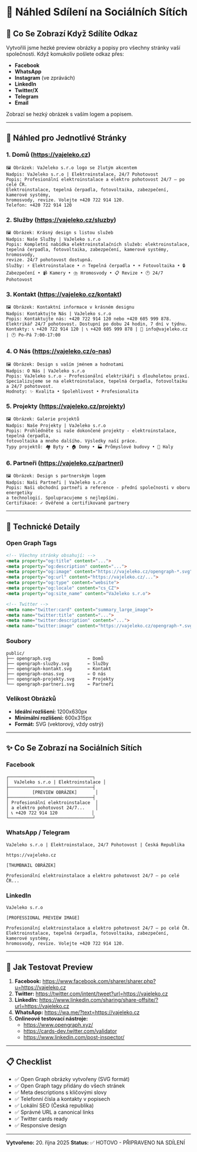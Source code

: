 # 📱 Náhled Sdílení na Sociálních Sítích

## 🎨 Co Se Zobrazí Když Sdílíte Odkaz

Vytvořili jsme hezké preview obrázky a popisy pro všechny stránky vaší společnosti. Když komukoliv pošlete odkaz přes:
- **Facebook**
- **WhatsApp** 
- **Instagram** (ve zprávách)
- **LinkedIn**
- **Twitter/X**
- **Telegram**
- **Email**

Zobrazí se hezký obrázek s vaším logem a popisem.

---

## 📸 Náhled pro Jednotlivé Stránky

### 1. **Domů** (https://vajeleko.cz)
```
🖼️ Obrázek: VaJeleko s.r.o logo se žlutým akcentem
Nadpis: VaJeleko s.r.o | Elektroinstalace, 24/7 Pohotovost
Popis: Profesionální elektroinstalace a elektro pohotovost 24/7 – po celé ČR. 
Elektroinstalace, tepelná čerpadla, fotovoltaika, zabezpečení, kamerové systémy, 
hromosvody, revize. Volejte +420 722 914 120.
Telefon: +420 722 914 120
```

### 2. **Služby** (https://vajeleko.cz/sluzby)
```
🖼️ Obrázek: Krásný design s listou služeb
Nadpis: Naše Služby | VaJeleko s.r.o
Popis: Kompletní nabídka elektroinstalačních služeb: elektroinstalace, 
tepelná čerpadla, fotovoltaika, zabezpečení, kamerové systémy, hromosvody, 
revize. 24/7 pohotovost dostupná.
Služby: ⚡ Elektroinstalace • 🔥 Tepelná čerpadla • ☀️ Fotovoltaika • 🔒 Zabezpečení • 📹 Kamery • ⛈️ Hromosvody • 📋 Revize • 🕐 24/7 Pohotovost
```

### 3. **Kontakt** (https://vajeleko.cz/kontakt)
```
🖼️ Obrázek: Kontaktní informace v krásném designu
Nadpis: Kontaktujte Nás | VaJeleko s.r.o
Popis: Kontaktujte nás: +420 722 914 120 nebo +420 605 999 878. 
Elektrikář 24/7 pohotovost. Dostupní po dobu 24 hodin, 7 dní v týdnu.
Kontakty: 📞 +420 722 914 120 | 📞 +420 605 999 878 | 📧 info@vajeleko.cz | 🕐 Po-Pá 7:00-17:00
```

### 4. **O Nás** (https://vajeleko.cz/o-nas)
```
🖼️ Obrázek: Design s vaším jménem a hodnotami
Nadpis: O Nás | VaJeleko s.r.o
Popis: VaJeleko s.r.o - Profesionální elektrikáři s dlouholetou praxí. 
Specializujeme se na elektroinstalace, tepelná čerpadla, fotovoltaiku a 24/7 pohotovost.
Hodnoty: ✨ Kvalita • Spolehlivost • Profesionalita
```

### 5. **Projekty** (https://vajeleko.cz/projekty)
```
🖼️ Obrázek: Galerie projektů
Nadpis: Naše Projekty | VaJeleko s.r.o
Popis: Prohlédněte si naše dokončené projekty - elektroinstalace, tepelná čerpadla, 
fotovoltaika a mnoho dalšího. Výsledky naší práce.
Typy projektů: 🏘️ Byty • 🏠 Domy • 🏭 Průmyslové budovy • 🏢 Haly
```

### 6. **Partneři** (https://vajeleko.cz/partneri)
```
🖼️ Obrázek: Design s partnerským logem
Nadpis: Naši Partneři | VaJeleko s.r.o
Popis: Naši obchodní partneři a reference - přední společnosti v oboru energetiky 
a technologií. Spolupracujeme s nejlepšími.
Certifikace: ✓ Ověřené a certifikované partnery
```

---

## 🎯 Technické Detaily

### Open Graph Tags
```html
<!-- Všechny stránky obsahují: -->
<meta property="og:title" content="...">
<meta property="og:description" content="...">
<meta property="og:image" content="https://vajeleko.cz/opengraph-*.svg">
<meta property="og:url" content="https://vajeleko.cz/...">
<meta property="og:type" content="website">
<meta property="og:locale" content="cs_CZ">
<meta property="og:site_name" content="VaJeleko s.r.o">

<!-- Twitter -->
<meta name="twitter:card" content="summary_large_image">
<meta name="twitter:title" content="...">
<meta name="twitter:description" content="...">
<meta name="twitter:image" content="https://vajeleko.cz/opengraph-*.svg">
```

### Soubory
```
public/
├── opengraph.svg              ← Domů
├── opengraph-sluzby.svg       ← Služby
├── opengraph-kontakt.svg      ← Kontakt
├── opengraph-onas.svg         ← O nás
├── opengraph-projekty.svg     ← Projekty
└── opengraph-partneri.svg     ← Partneři
```

### Velikost Obrázků
- **Ideální rozlišení:** 1200x630px
- **Minimální rozlišení:** 600x315px
- **Formát:** SVG (vektorový, vždy ostrý)

---

## ✨ Co Se Zobrazí na Sociálních Sítích

### Facebook
```
┌────────────────────────────────┐
│  VaJeleko s.r.o | Elektroinstalace │
├────────────────────────────────┤
│         [PREVIEW OBRÁZEK]       │
├────────────────────────────────┤
│ Profesionální elektroinstalace  │
│ a elektro pohotovost 24/7...    │
│ 📞 +420 722 914 120             │
└────────────────────────────────┘
```

### WhatsApp / Telegram
```
VaJeleko s.r.o | Elektroinstalace, 24/7 Pohotovost | Česká Republika

https://vajeleko.cz

[THUMBNAIL OBRÁZEK]

Profesionální elektroinstalace a elektro pohotovost 24/7 – po celé ČR...
```

### LinkedIn
```
VaJeleko s.r.o

[PROFESSIONAL PREVIEW IMAGE]

Profesionální elektroinstalace a elektro pohotovost 24/7 – po celé ČR. 
Elektroinstalace, tepelná čerpadla, fotovoltaika, zabezpečení, kamerové systémy, 
hromosvody, revize. Volejte +420 722 914 120.
```

---

## 🧪 Jak Testovat Preview

1. **Facebook:** https://www.facebook.com/sharer/sharer.php?u=https://vajeleko.cz
2. **Twitter:** https://twitter.com/intent/tweet?url=https://vajeleko.cz
3. **LinkedIn:** https://www.linkedin.com/sharing/share-offsite/?url=https://vajeleko.cz
4. **WhatsApp:** https://wa.me/?text=https://vajeleko.cz
5. **Onlineové testovací nástroje:**
   - https://www.opengraph.xyz/
   - https://cards-dev.twitter.com/validator
   - https://www.linkedin.com/post-inspector/

---

## 📋 Checklist

- ✅ Open Graph obrázky vytvořeny (SVG formát)
- ✅ Open Graph tagy přidány do všech stránek
- ✅ Meta descriptions s kličovými slovy
- ✅ Telefonní čísla a kontakty v popisech
- ✅ Lokální SEO (Česká republika)
- ✅ Správné URL a canonical links
- ✅ Twitter cards ready
- ✅ Responsive design

---

**Vytvořeno:** 20. října 2025
**Status:** ✅ HOTOVO - PŘIPRAVENO NA SDÍLENÍ
